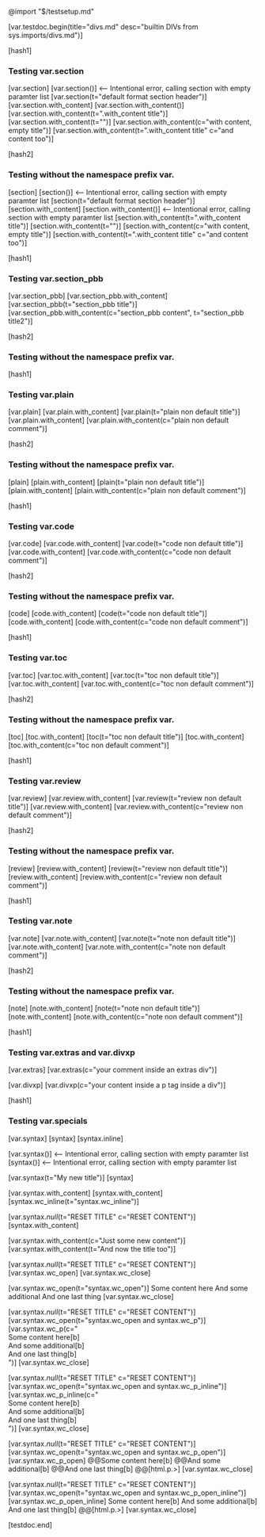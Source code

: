 @import "$/testsetup.md"

[var.testdoc.begin(title="divs.md" desc="builtin DIVs from sys.imports/divs.md")]

[hash1]

### Testing var.section
[var.section]
[var.section()] <-- Intentional error, calling section with empty paramter list
[var.section(t="default format section header")]
[var.section.with_content]
[var.section.with_content()]
[var.section.with_content(t=".with_content title")]
[var.section.with_content(t="")]
[var.section.with_content(c="with content, empty title")]
[var.section.with_content(t=".with_content title" c="and content too")]

[hash2]
### Testing without the namespace prefix var.
[section]
[section()] <-- Intentional error, calling section with empty paramter list
[section(t="default format section header")]
[section.with_content]
[section.with_content()] <-- Intentional error, calling section with empty paramter list
[section.with_content(t=".with_content title")]
[section.with_content(t="")]
[section.with_content(c="with content, empty title")]
[section.with_content(t=".with_content title" c="and content too")]

[hash1]
### Testing var.section_pbb
[var.section_pbb]
[var.section_pbb.with_content]
[var.section_pbb(t="section_pbb title")]
[var.section_pbb.with_content(c="section_pbb content", t="section_pbb title2")]

[hash2]
### Testing without the namespace prefix var.

[hash1]
### Testing var.plain

[var.plain]
[var.plain.with_content]
[var.plain(t="plain non default title")]
[var.plain.with_content]
[var.plain.with_content(c="plain non default comment")]

[hash2]
### Testing without the namespace prefix var.
[plain]
[plain.with_content]
[plain(t="plain non default title")]
[plain.with_content]
[plain.with_content(c="plain non default comment")]

[hash1]
### Testing var.code

[var.code]
[var.code.with_content]
[var.code(t="code non default title")]
[var.code.with_content]
[var.code.with_content(c="code non default comment")]

[hash2]
### Testing without the namespace prefix var.

[code]
[code.with_content]
[code(t="code non default title")]
[code.with_content]
[code.with_content(c="code non default comment")]

[hash1]
### Testing var.toc
[var.toc]
[var.toc.with_content]
[var.toc(t="toc non default title")]
[var.toc.with_content]
[var.toc.with_content(c="toc non default comment")]


[hash2]
### Testing without the namespace prefix var.
[toc]
[toc.with_content]
[toc(t="toc non default title")]
[toc.with_content]
[toc.with_content(c="toc non default comment")]

[hash1]
### Testing var.review
[var.review]
[var.review.with_content]
[var.review(t="review non default title")]
[var.review.with_content]
[var.review.with_content(c="review non default comment")]

[hash2]
### Testing without the namespace prefix var.
[review]
[review.with_content]
[review(t="review non default title")]
[review.with_content]
[review.with_content(c="review non default comment")]

[hash1]
### Testing var.note
[var.note]
[var.note.with_content]
[var.note(t="note non default title")]
[var.note.with_content]
[var.note.with_content(c="note non default comment")]

[hash2]
### Testing without the namespace prefix var.
[note]
[note.with_content]
[note(t="note non default title")]
[note.with_content]
[note.with_content(c="note non default comment")]

[hash1]
### Testing var.extras and var.divxp
[var.extras]
[var.extras(c="your comment inside an extras div")]

[var.divxp]
[var.divxp(c="your content inside a p tag inside a div")]

[hash1]
### Testing var.specials

[var.syntax]
[syntax]
[syntax.inline]

[var.syntax()] <-- Intentional error, calling section with empty paramter list
[syntax()] <-- Intentional error, calling section with empty paramter list

[var.syntax(t="My new title")]
[syntax]

[var.syntax.with_content]
[syntax.with_content]
[syntax.wc_inline(t="syntax.wc_inline")]

[var.syntax._null_(t="RESET TITLE" c="RESET CONTENT")]
[syntax.with_content]

[var.syntax.with_content(c="Just some new content")]
[var.syntax.with_content(t="And now the title too")]

[var.syntax._null_(t="RESET TITLE" c="RESET CONTENT")]
[var.syntax.wc_open]
[var.syntax.wc_close]

[var.syntax.wc_open(t="syntax.wc_open")]
Some content here
And some additional
And one last thing
[var.syntax.wc_close]

[var.syntax._null_(t="RESET TITLE" c="RESET CONTENT")]
[var.syntax.wc_open(t="syntax.wc_open and syntax.wc_p")]
[var.syntax.wc_p(c="\
    Some content here[b]\
    And some additional[b]\
    And one last thing[b]\
    ")]
[var.syntax.wc_close]

[var.syntax._null_(t="RESET TITLE" c="RESET CONTENT")]
[var.syntax.wc_open(t="syntax.wc_open and syntax.wc_p_inline")]
[var.syntax.wc_p_inline(c="\
    Some content here[b]\
    And some additional[b]\
    And one last thing[b]\
    ")]
[var.syntax.wc_close]

[var.syntax._null_(t="RESET TITLE" c="RESET CONTENT")]
[var.syntax.wc_open(t="syntax.wc_open and syntax.wc_p_open")]
[var.syntax.wc_p_open]
@@Some content here[b]
@@And some additional[b]
@@And one last thing[b]
@@[html.p.>]
[var.syntax.wc_close]

[var.syntax._null_(t="RESET TITLE" c="RESET CONTENT")]
[var.syntax.wc_open(t="syntax.wc_open and syntax.wc_p_open_inline")]
[var.syntax.wc_p_open_inline]
Some content here[b]
And some additional[b]
And one last thing[b]
@@[html.p.>]
[var.syntax.wc_close]

[testdoc.end]
